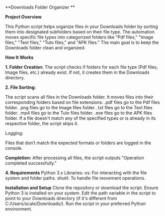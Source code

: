 **Downloads Folder Organizer
**

**Project Overview**

This Python script helps organize files in your Downloads folder by sorting them into designated subfolders based on their file type. The automation moves specific file types into categorized folders like "Pdf files," "Image files," "Text files," "Tuto files," and "APK files." The main goal is to keep the Downloads folder clean and organized.

**How It Works**

**1. Folder Creation:**
The script checks if folders for each file type (Pdf files, Image files, etc.) already exist. If not, it creates them in the Downloads directory.

**2. File Sorting:**

The script scans all files in the Downloads folder.
It moves files into their corresponding folders based on file extensions:
.pdf files go to the Pdf files folder.
.png files go to the Image files folder.
.txt files go to the Text files folder.
.mp4 files go to the Tuto files folder.
.exe files go to the APK files folder.
If a file doesn't match any of the specified types or is already in its respective folder, the script skips it.

Logging:

Files that don’t match the expected formats or folders are logged in the console.

**Completion:**
After processing all files, the script outputs "Operation completed successfully."

**4. Requirements**
Python 3.x
Libraries:
os: For interacting with the file system and folder paths.
shutil: To handle file movement operations.

**Installation and Setup**
Clone the repository or download the script.
Ensure Python 3 is installed on your system.
Edit the path variable in the script to point to your Downloads directory (if it's different from C:/Users/scale/Downloads/).
Run the script in your preferred Python environment.










